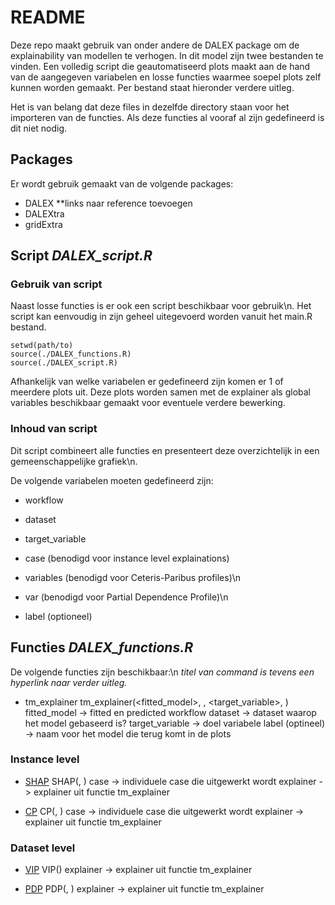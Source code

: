 # README
Deze repo maakt gebruik van onder andere de DALEX package om de explainability van modellen te verhogen. 
In dit model zijn twee bestanden te vinden. Een volledig script die geautomatiseerd plots maakt aan de hand van de aangegeven variabelen en losse functies waarmee soepel plots zelf kunnen worden gemaakt. Per bestand staat hieronder verdere uitleg.

Het is van belang dat deze files in dezelfde directory staan voor het importeren van de functies. 
Als deze functies al vooraf al zijn gedefineerd is dit niet nodig.


## Packages
Er wordt gebruik gemaakt van de volgende packages:

- DALEX     **links naar reference toevoegen
- DALEXtra
- gridExtra


## Script *DALEX_script.R*
### Gebruik van script
Naast losse functies is er ook een script beschikbaar voor gebruik\n. 
Het script kan eenvoudig in zijn geheel uitegevoerd worden vanuit het main.R bestand.

    setwd(path/to)
    source(./DALEX_functions.R)
    source(./DALEX_script.R)

Afhankelijk van welke variabelen er gedefineerd zijn komen er 1 of meerdere plots uit.
Deze plots worden samen met de explainer als global variables beschikbaar gemaakt voor eventuele verdere bewerking.

### Inhoud van script
Dit script combineert alle functies en presenteert deze overzichtelijk in een gemeenschappelijke grafiek\n.

De volgende variabelen moeten gedefineerd zijn:     
- workflow
- dataset
- target_variable


- case (benodigd voor instance level explainations)
- variables (benodigd voor Ceteris-Paribus profiles)\n


- var (benodigd voor Partial Dependence Profile)\n


- label (optioneel)  

  
## Functies *DALEX_functions.R*
De volgende functies zijn beschikbaar:\n
*titel van command is tevens een hyperlink naar verder uitleg.*

- tm_explainer
        tm_explainer(<fitted_model>, <dataset>, <target_variable>, <label>)
fitted_model -> fitted en predicted workflow 
dataset ->  dataset waarop het model gebaseerd is?
target_variable ->  doel variabele
label (optineel) -> naam voor het model die terug komt in de plots


### Instance level

- [SHAP](https://ema.drwhy.ai/shapley.html)
        SHAP(<case>, <explainer>)
case -> individuele case die uitgewerkt wordt
explainer -> explainer uit functie tm_explainer
    
- [CP](https://ema.drwhy.ai/ceterisParibus.html)
        CP(<case>, <explainer>)
case -> individuele case die uitgewerkt wordt
explainer -> explainer uit functie tm_explainer
 
### Dataset level

- [VIP](https://ema.drwhy.ai/featureImportance.html)
        VIP(<explainer>)
explainer -> explainer uit functie tm_explainer
    
- [PDP](https://ema.drwhy.ai/partialDependenceProfiles.html)
        PDP(<variable>, <explainer>)
    explainer -> explainer uit functie tm_explainer

